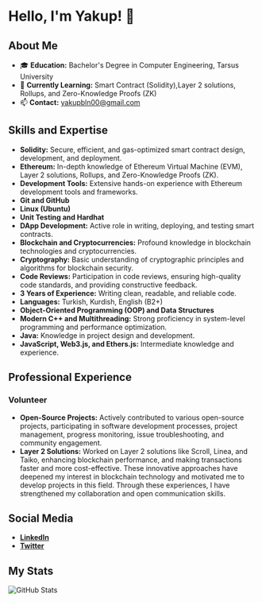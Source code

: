 # Hello, I'm Yakup! 👋

## About Me
- 🎓 **Education:** Bachelor's Degree in Computer Engineering, Tarsus University
- 🌱 **Currently Learning:** Smart Contract (Solidity),Layer 2 solutions, Rollups, and Zero-Knowledge Proofs (ZK)
- 📫 **Contact:** yakupbln00@gmail.com

## Skills and Expertise
- **Solidity:** Secure, efficient, and gas-optimized smart contract design, development, and deployment.
- **Ethereum:** In-depth knowledge of Ethereum Virtual Machine (EVM), Layer 2 solutions, Rollups, and Zero-Knowledge Proofs (ZK).
- **Development Tools:** Extensive hands-on experience with Ethereum development tools and frameworks.
- **Git and GitHub**
- **Linux (Ubuntu)**
- **Unit Testing and Hardhat**
- **DApp Development:** Active role in writing, deploying, and testing smart contracts.
- **Blockchain and Cryptocurrencies:** Profound knowledge in blockchain technologies and cryptocurrencies.
- **Cryptography:** Basic understanding of cryptographic principles and algorithms for blockchain security.
- **Code Reviews:** Participation in code reviews, ensuring high-quality code standards, and providing constructive feedback.
- **3 Years of Experience:** Writing clean, readable, and reliable code.
- **Languages:** Turkish, Kurdish, English (B2+)
- **Object-Oriented Programming (OOP) and Data Structures**
- **Modern C++ and Multithreading:** Strong proficiency in system-level programming and performance optimization.
- **Java:** Knowledge in project design and development.
- **JavaScript, Web3.js, and Ethers.js:** Intermediate knowledge and experience.

## Professional Experience
### Volunteer
- **Open-Source Projects:** Actively contributed to various open-source projects, participating in software development processes, project management, progress monitoring, issue troubleshooting, and community engagement.
- **Layer 2 Solutions:** Worked on Layer 2 solutions like Scroll, Linea, and Taiko, enhancing blockchain performance, and making transactions faster and more cost-effective. These innovative approaches have deepened my interest in blockchain technology and motivated me to develop projects in this field. Through these experiences, I have strengthened my collaboration and open communication skills.

## Social Media
- **[LinkedIn](https://www.linkedin.com/in/yakup-bilen-911374239/)**
- **[Twitter](https://x.com/etherbiln)**

## My Stats
![GitHub Stats](https://github-readme-stats.vercel.app/api?username=etherbiln&show_icons=true&theme=radical)
